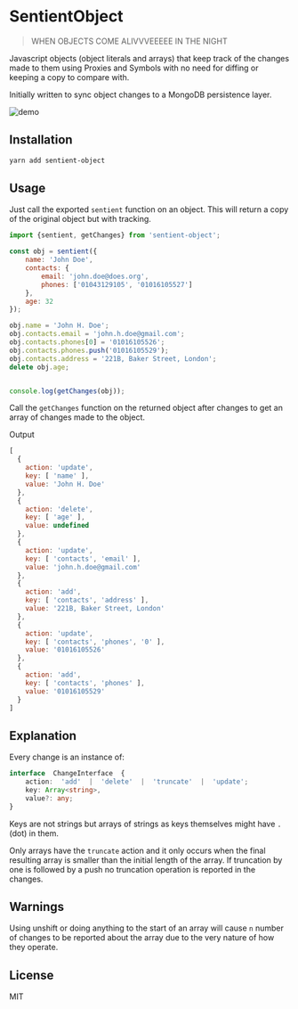 
# SentientObject
> WHEN OBJECTS COME ALIVVVEEEEE IN THE NIGHT

Javascript objects (object literals and arrays) that keep track of the changes made to them using Proxies and Symbols with no need for diffing or keeping a copy to compare with.

Initially written to sync object changes to a MongoDB persistence layer.

![demo](https://i.imgur.com/pdZH446.png)

## Installation
```bash
yarn add sentient-object
```


## Usage
Just call the exported `sentient` function on an object. This will return a copy of the original object but with tracking.

```Javascript
import {sentient, getChanges} from 'sentient-object';

const obj = sentient({
    name: 'John Doe',
    contacts: {
        email: 'john.doe@does.org',
        phones: ['01043129105', '01016105527']
    },
    age: 32
});

obj.name = 'John H. Doe';
obj.contacts.email = 'john.h.doe@gmail.com';
obj.contacts.phones[0] = '01016105526';
obj.contacts.phones.push('01016105529');
obj.contacts.address = '221B, Baker Street, London';
delete obj.age;


console.log(getChanges(obj));
```
Call the `getChanges` function on the returned object after changes to get an array of changes made to the object.

Output

```Javascript
[
  {
	action: 'update',
	key: [ 'name' ],
	value: 'John H. Doe'
  },
  {
    action: 'delete',
    key: [ 'age' ],
    value: undefined
  },
  {
    action: 'update',
    key: [ 'contacts', 'email' ],
    value: 'john.h.doe@gmail.com'
  },
  {
    action: 'add',
    key: [ 'contacts', 'address' ],
    value: '221B, Baker Street, London'
  },
  {
    action: 'update',
    key: [ 'contacts', 'phones', '0' ],
    value: '01016105526'
  },
  {
    action: 'add',
    key: [ 'contacts', 'phones' ],
    value: '01016105529'
  }
]
```

## Explanation

Every change is an instance of:

```Typescript
interface  ChangeInterface  {
	action:  'add'  |  'delete'  |  'truncate'  |  'update';
	key: Array<string>,
	value?: any;
}
```

Keys are not strings but arrays of strings as keys themselves might have `.` (dot) in them.

Only arrays have the `truncate` action and it only occurs when the final resulting array is smaller than the initial length of the array. If truncation by one is followed by a push no truncation operation is reported in the changes.

## Warnings

Using unshift or doing anything to the start of an array will cause `n` number of changes to be reported about the array due to the very nature of how they operate.

## License
MIT
